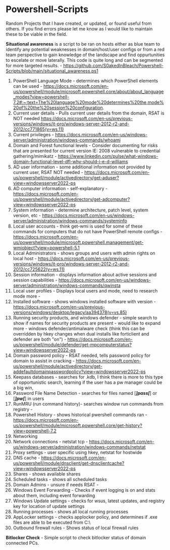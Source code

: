 # Powershell-Scripts
Random Projects that I have created, or updated, or found useful from others. If you find errors please let me know as I would like to maintain these to be viable in the field. 

**Situational awareness** is a script to be ran on hosts either as blue team to identify any potential weaknesses in domain/host/user configs or from a red team perspective to gain knowledge of the landscape and find oppurtunities to escelate or move laterally. This code is quite long and can be segmented for more targeted results.  - https://github.com/S0akedInBleach/Powershell-Scripts/blob/main/situational_awareness.ps1
1.	PowerShell Language Mode - determines which PowerShell elements can be used - https://docs.microsoft.com/en-us/powershell/module/microsoft.powershell.core/about/about_language_modes?view=powershell-7.2#:~:text=The%20language%20mode%20determines%20the,mode%20of%20the%20session%20configuration.
2.	Current user details - Pulls current user details from the domain, RSAT is NOT needed https://docs.microsoft.com/en-us/previous-versions/windows/it-pro/windows-server-2012-r2-and-2012/cc771865(v=ws.11)
3.	Current privileges - https://docs.microsoft.com/en-us/windows-server/administration/windows-commands/whoami
4.	Domain and Forest functional levels - Consider documenting for risks that are presented for current version IE: 2008 vulnerable to credential gathering/mimikatz - https://www.linkedin.com/pulse/what-windows-domain-functional-level-dfl-why-should-i-e-d-williams
5.	AD user information - some additional information not provided by current user, RSAT NOT needed - https://docs.microsoft.com/en-us/powershell/module/activedirectory/get-aduser?view=windowsserver2022-ps
6.	AD computer information - self-explanatory - https://docs.microsoft.com/en-us/powershell/module/activedirectory/get-adcomputer?view=windowsserver2022-ps
7.	System information - determine architecture, patch level, system version, etc - https://docs.microsoft.com/en-us/windows-server/administration/windows-commands/systeminfo
8.	Local user accounts - think get-wmi is used for some of these commands for computers that do not have PowerShell remote configs - https://docs.microsoft.com/en-us/powershell/module/microsoft.powershell.management/get-wmiobject?view=powershell-5.1
9.	Local Administrators - shows groups and users with admin rights on local host - https://docs.microsoft.com/en-us/previous-versions/windows/it-pro/windows-server-2012-r2-and-2012/cc725622(v=ws.11)
10.	Session information - displays information about active sessions and session capabilities -  https://docs.microsoft.com/en-us/windows-server/administration/windows-commands/qwinsta
11.	Local user profiles - Displays local users and mode, need to research mode more - 
12.	Installed software - shows windows installed software with version - https://docs.microsoft.com/en-us/previous-versions/windows/desktop/legacy/aa394378(v=vs.85)
13.	Running security products, and windows defender - simple search to show if names for security products are present - would like to expand more - windows defender/antimalware check (think this can be overridden by hkey changes when dual installs like forticlient and defender are both "on") - https://docs.microsoft.com/en-us/powershell/module/defender/get-mpcomputerstatus?view=windowsserver2022-ps 
14.	Domain password policy - RSAT needed, tells password policy for domain to assist in cracking - https://docs.microsoft.com/en-us/powershell/module/activedirectory/get-addefaultdomainpasswordpolicy?view=windowsserver2022-ps
15.	Keepass databases - searches for .kdb, I think there is more to this type of opportunistic search, learning if the user has a pw manager could be a big win, 
16.	Password File Name Detection - searches for files named [***]pass[***] or [***]pw[***] in users   
17.	RunMRU (run command history)- searches window run commands from registry - 
18.	Powershell History - shows historical pwershell commands ran - https://docs.microsoft.com/en-us/powershell/module/microsoft.powershell.core/get-history?view=powershell-7.2
19.	Networking 
20.	Network connections - netstat tcp - https://docs.microsoft.com/en-us/windows-server/administration/windows-commands/netstat
21.	Proxy settings - user specific using hkey, netstat for hostwide 
22.	DNS cache - https://docs.microsoft.com/en-us/powershell/module/dnsclient/get-dnsclientcache?view=windowsserver2022-ps
23.	Shares - shows available shares 
24.	Scheduled tasks - shows all scheduled tasks 
25.	Domain Admins - unsure if needs RSAT -
26.	Windows Event Forwarding - Checks if event logging is on and stats about them, including event forwarding
27.	Windows Update settings - checks for wsus, latest updates, and registry key for location of update settings
28.	Running processes - shows all local running processes
29.	AppLocker settings - checks applocker policy, and determines if .exe files are able to be executed from C:\
30.	Outbound firewall rules - Shows status of local firewall rules


**Bitlocker Check** - Simple script to check bitlocker status of domain connected PCs. 
